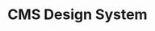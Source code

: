 ---
title: CMS Design System
link: https://design.cms.gov
image: assets/images/projects/CMS-Design-System-Logo.png
---